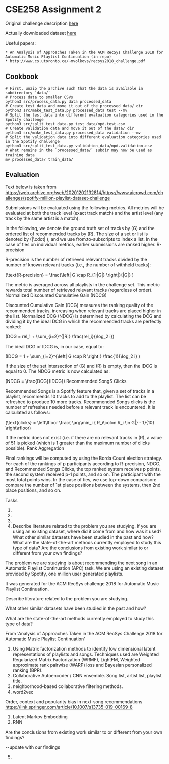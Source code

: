 # CSE258 Assignment 2

Original challenge description [here](https://www.aicrowd.com/challenges/spotify-million-playlist-dataset-challenge)

Actually downloaded dataset [here](https://www.kaggle.com/datasets/himanshuwagh/spotify-million)

Useful papers:

    * An Analysis of Approaches Taken in the ACM RecSys Challenge 2018 for Automatic Music Playlist Continuation (in repo)
    * http://www.cs.utoronto.ca/~mvolkovs/recsys2018_challenge.pdf

## Cookbook

```
# First, unzip the archive such that the data is available in subdirectory `data/`
# Process data to smaller CSVs
python3 src/process_data.py data processed_data
# Create test data and move it out of the processed_data/ dir
python3 src/make_test_data.py processed_data test --mv
# Split the test data into different evaluation categories used in the Spotify challenge
python3 src/split_test_data.py test_data/mpd.test.csv
# Create validation data and move it out of the data/ dir
python3 src/make_test_data.py processed_data validation --mv
# Split the validation data into different evaluation categories used in the Spotify challenge
python3 src/split_test_data.py validation_data/mpd.validation.csv
# What remains in the `processed_data/` subdir may now be used as training data
mv processed_data/ train_data/
```

## Evaluation

Text below is taken from https://web.archive.org/web/20201202132814/https://www.aicrowd.com/challenges/spotify-million-playlist-dataset-challenge

Submissions will be evaluated using the following metrics. All metrics will be evaluated at both the track level (exact track match) and the artist level (any track by the same artist is a match).

In the following, we denote the ground truth set of tracks by \(G\) and the ordered list of recommended tracks by \(R\). The size of a set or list is denoted by \(|\cdot| \), and we use from:to-subscripts to index a list. In the case of ties on individual metrics, earlier submissions are ranked higher.
R-precision

R-precision is the number of retrieved relevant tracks divided by the number of known relevant tracks (i.e., the number of withheld tracks):

\(\text{R-precision} = \frac{\left| G \cap R_{1:|G|} \right|}{|G|} \)

The metric is averaged across all playlists in the challenge set. This metric rewards total number of retrieved relevant tracks (regardless of order).
Normalized Discounted Cumulative Gain (NDCG)

Discounted Cumulative Gain (DCG) measures the ranking quality of the recommended tracks, increasing when relevant tracks are placed higher in the list. Normalized DCG (NDCG) is determined by calculating the DCG and dividing it by the ideal DCG in which the recommended tracks are perfectly ranked:

\(DCG = rel_1 + \sum_{i=2}^{|R|} \frac{rel_i}{\log_2 i}\)

The ideal DCG or IDCG is, in our case, equal to:

\(IDCG = 1 + \sum_{i=2}^{\left| G \cap R \right|} \frac{1}{\log_2 i} \)

If the size of the set intersection of \(G\) and \(R\) is empty, then the IDCG is equal to 0. The NDCG metric is now calculated as:

\(NDCG = \frac{DCG}{IDCG}\)
Recommended SongS Clicks

Recommended Songs is a Spotify feature that, given a set of tracks in a playlist, recommends 10 tracks to add to the playlist. The list can be refreshed to produce 10 more tracks. Recommended Songs clicks is the number of refreshes needed before a relevant track is encountered. It is calculated as follows:

\(\text{clicks} = \left\lfloor \frac{ \arg\min_i \{ R_i\colon R_i \in G|\} - 1}{10} \right\rfloor\)

If the metric does not exist (i.e. if there are no relevant tracks in \(R\), a value of 51 is picked (which is 1 greater than the maximum number of clicks possible).
Rank Aggregation

Final rankings will be computed by using the Borda Count election strategy. For each of the rankings of p participants according to R-precision, NDCG, and Recommended Songs Clicks, the top ranked system receives p points, the second system received p-1 points, and so on. The participant with the most total points wins. In the case of ties, we use top-down comparison: compare the number of 1st place positions between the systems, then 2nd place positions, and so on.

Tasks

1.
2.
3.
4. Describe literature related to the problem you are studying. If you are using an existing dataset,
   where did it come from and how was it used? What other similar datasets have been studied in
   the past and how? What are the state-of-the-art methods currently employed to study this type
   of data? Are the conclusions from existing work similar to or different from your own findings?

The problem we are studying is about recommending the next song in an Automatic Playlist Continuation (APC) task. We are using an existing dataset provided by Spotify, one million user generated playlists.

It was generated for the ACM RecSys challenge 2018 for Automatic Music Playlist Continuation.

Describe literature related to the problem you are studying.

What other similar datasets have been studied in
the past and how?

What are the state-of-the-art methods currently employed to study this type
of data?

From 'Analysis of Approaches Taken in the ACM RecSys
Challenge 2018 for Automatic Music Playlist Continuation'

1. Using Matrix factorization methods to identify low dimensional latent representations of playlists and songs. Techniques used are Weighted Regularized Matrix Factorization (WRMF), LightFM, Weighted approximate rank pairwise (WARP) loss and Bayesian personalized ranking (BPR).
2. Collaborative Autoencoder / CNN ensemble. Song list, artist list, playlist title.
3. neighborhood-based
   collaborative filtering methods.
4. word2vec

Order, context and popularity bias in next-song recommendations
https://link.springer.com/article/10.1007/s13735-019-00169-8

1. Latent Markov Embedding
2. RNN

Are the conclusions from existing work similar to or different from your own findings?

--update with our findings

5.
